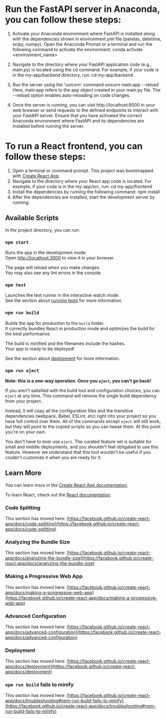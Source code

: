 # Run the FastAPI server in Anaconda, you can follow these steps:

1. Activate your Anaconda environment where FastAPI is installed along with the dependencies shown in environment.yml file (pandas, datetime, scipy, numpy). Open the Anaconda Prompt or a terminal and run the following        command to activate the environment:
   conda activate <environment_name> 

2. Navigate to the directory where your FastAPI application code (e.g., main.py) is located using the cd command. For example, if your code is in the my-app/backend directory, run:
   cd my-app/backend

3. Run the server using the 'uvicorn' command
   uvicorn main:app --reload
   Here, main:app refers to the app object created in your main.py file. The --reload option enables auto-reloading on code changes.

4. Once the server is running, you can visit http://localhost:8000 in your web browser or send requests to the defined endpoints to interact with your FastAPI server.
   Ensure that you have activated the correct Anaconda environment where FastAPI and its dependencies are installed before running the server.

# To run a React frontend, you can follow these steps:

1. Open a terminal or command prompt.
This project was bootstrapped with [Create React App](https://github.com/facebook/create-react-app).
2. Navigate to the directory where your React app code is located. For example, if your code is in the my-app/src, run:
cd my-app/frontend
3. Install the dependencies by running the following command:
npm install
4. After the dependencies are installed, start the development server by running:
## Available Scripts

In the project directory, you can run:

### `npm start`

Runs the app in the development mode.\
Open [http://localhost:3000](http://localhost:3000) to view it in your browser.

The page will reload when you make changes.\
You may also see any lint errors in the console.

### `npm test`

Launches the test runner in the interactive watch mode.\
See the section about [running tests](https://facebook.github.io/create-react-app/docs/running-tests) for more information.

### `npm run build`

Builds the app for production to the `build` folder.\
It correctly bundles React in production mode and optimizes the build for the best performance.

The build is minified and the filenames include the hashes.\
Your app is ready to be deployed!

See the section about [deployment](https://facebook.github.io/create-react-app/docs/deployment) for more information.

### `npm run eject`

**Note: this is a one-way operation. Once you `eject`, you can't go back!**

If you aren't satisfied with the build tool and configuration choices, you can `eject` at any time. This command will remove the single build dependency from your project.

Instead, it will copy all the configuration files and the transitive dependencies (webpack, Babel, ESLint, etc) right into your project so you have full control over them. All of the commands except `eject` will still work, but they will point to the copied scripts so you can tweak them. At this point you're on your own.

You don't have to ever use `eject`. The curated feature set is suitable for small and middle deployments, and you shouldn't feel obligated to use this feature. However we understand that this tool wouldn't be useful if you couldn't customize it when you are ready for it.

## Learn More

You can learn more in the [Create React App documentation](https://facebook.github.io/create-react-app/docs/getting-started).

To learn React, check out the [React documentation](https://reactjs.org/).

### Code Splitting

This section has moved here: [https://facebook.github.io/create-react-app/docs/code-splitting](https://facebook.github.io/create-react-app/docs/code-splitting)

### Analyzing the Bundle Size

This section has moved here: [https://facebook.github.io/create-react-app/docs/analyzing-the-bundle-size](https://facebook.github.io/create-react-app/docs/analyzing-the-bundle-size)

### Making a Progressive Web App

This section has moved here: [https://facebook.github.io/create-react-app/docs/making-a-progressive-web-app](https://facebook.github.io/create-react-app/docs/making-a-progressive-web-app)

### Advanced Configuration

This section has moved here: [https://facebook.github.io/create-react-app/docs/advanced-configuration](https://facebook.github.io/create-react-app/docs/advanced-configuration)

### Deployment

This section has moved here: [https://facebook.github.io/create-react-app/docs/deployment](https://facebook.github.io/create-react-app/docs/deployment)

### `npm run build` fails to minify

This section has moved here: [https://facebook.github.io/create-react-app/docs/troubleshooting#npm-run-build-fails-to-minify](https://facebook.github.io/create-react-app/docs/troubleshooting#npm-run-build-fails-to-minify)
